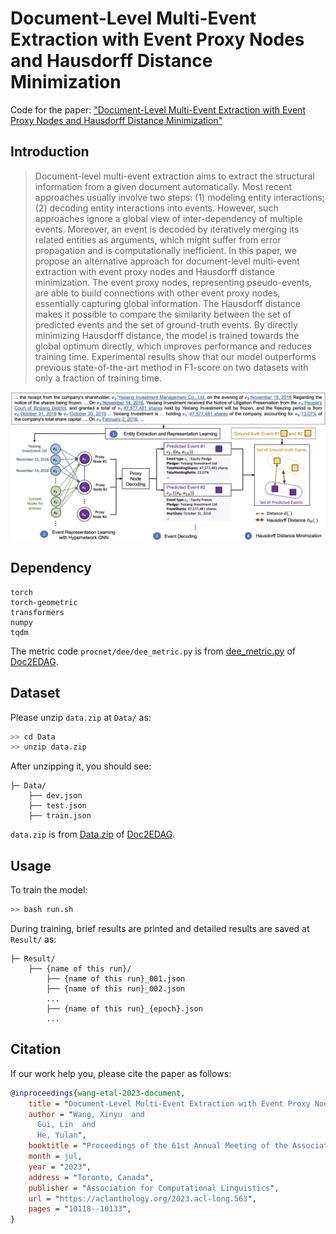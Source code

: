# Document-Level Multi-Event Extraction with Event Proxy Nodes and Hausdorff Distance Minimization

Code for the paper: 
["Document-Level Multi-Event Extraction with Event Proxy Nodes and Hausdorff Distance Minimization"](https://aclanthology.org/2023.acl-long.563.pdf)

## Introduction

> Document-level multi-event extraction aims to extract the structural information from a given document automatically. Most recent approaches usually involve two steps: (1) modeling entity interactions; (2) decoding entity interactions into events. However, such approaches ignore a global view of inter-dependency of multiple events. Moreover, an event is decoded by iteratively merging its related entities as arguments, which might suffer from error propagation and is computationally inefficient. In this paper, we propose an alternative approach for document-level multi-event extraction with event proxy nodes and Hausdorff distance minimization. The event proxy nodes, representing pseudo-events, are able to build connections with other event proxy nodes, essentially capturing global information. The Hausdorff distance makes it possible to compare the similarity between the set of predicted events and the set of ground-truth events. By directly minimizing Hausdorff distance, the model is trained towards the global optimum directly, which improves performance and reduces training time. Experimental results show that our model outperforms previous state-of-the-art method in F1-score on two datasets with only a fraction of training time.

![architecture](figures/architecture.jpg)

## Dependency

```
torch
torch-geometric
transformers
numpy
tqdm
```

The metric code `procnet/dee/dee_metric.py` is from [dee_metric.py](https://github.com/dolphin-zs/Doc2EDAG/blob/master/dee/dee_metric.py) of [Doc2EDAG](https://github.com/dolphin-zs/Doc2EDAG).

## Dataset

Please unzip `data.zip` at `Data/` as:

```bash
>> cd Data
>> unzip data.zip
```

After unzipping it, you should see:

```
├─ Data/
    ├── dev.json
    ├── test.json
    ├── train.json
```

`data.zip` is from [Data.zip](https://github.com/dolphin-zs/Doc2EDAG/raw/master/Data.zip) of [Doc2EDAG](https://github.com/dolphin-zs/Doc2EDAG).

## Usage

To train the model:

```bash
>> bash run.sh
```

During training, brief results are printed and detailed results are saved at `Result/` as:

```
├─ Result/
    ├── {name of this run}/
        ├── {name of this run}_001.json
        ├── {name of this run}_002.json
        ...
        ├── {name of this run}_{epoch}.json
        ...
```



## Citation

If our work help you, please cite the paper as follows:

```bib
@inproceedings{wang-etal-2023-document,
    title = "Document-Level Multi-Event Extraction with Event Proxy Nodes and Hausdorff Distance Minimization",
    author = "Wang, Xinyu  and
      Gui, Lin  and
      He, Yulan",
    booktitle = "Proceedings of the 61st Annual Meeting of the Association for Computational Linguistics (Volume 1: Long Papers)",
    month = jul,
    year = "2023",
    address = "Toronto, Canada",
    publisher = "Association for Computational Linguistics",
    url = "https://aclanthology.org/2023.acl-long.563",
    pages = "10118--10133",
}
```
